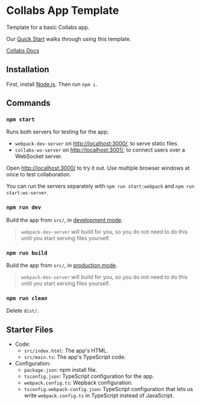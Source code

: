 # Collabs App Template

Template for a basic Collabs app.

Our [Quick Start](https://collabs.readthedocs.io/en/latest/quick_start.html) walks through using this template.

[Collabs Docs](https://collabs.readthedocs.io/en/latest/)

## Installation

First, install [Node.js](https://nodejs.org/). Then run `npm i`.

## Commands

### `npm start`

Runs both servers for testing for the app:

- `webpack-dev-server` on [http://localhost:3000/](http://localhost:3000/), to serve static files.
- `collabs-ws-server` on [http://localhost:3001/](http://localhost:3001/), to connect users over a WebSocket server.

Open [http://localhost:3000/](http://localhost:3000/) to try it out. Use multiple browser windows at once to test collaboration.

You can run the servers separately with `npm run start:webpack` and `npm run start:ws-server`.

### `npm run dev`

Build the app from `src/`, in [development mode](https://webpack.js.org/guides/development/).

> `webpack-dev-server` will build for you, so you do not need to do this until you start serving files yourself.

### `npm run build`

Build the app from `src/`, in [production mode](https://webpack.js.org/guides/production/).

> `webpack-dev-server` will build for you, so you do not need to do this until you start serving files yourself.

### `npm run clean`

Delete `dist/`.

## Starter Files

- Code:
  - `src/index.html`: The app's HTML.
  - `src/main.ts`: The app's TypeScript code.
- Configuration:
  - `package.json`: npm install file.
  - `tsconfig.json`: TypeScript configuration for the app.
  - `webpack.config.ts`: Wepback configuration.
  - `tsconfig.webpack-config.json`: TypeScript configuration that lets us write `webpack.config.ts` in TypeScript instead of JavaScript.
